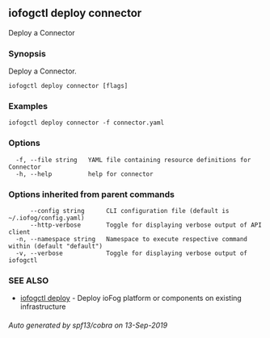 ## iofogctl deploy connector

Deploy a Connector

### Synopsis

Deploy a Connector.

```
iofogctl deploy connector [flags]
```

### Examples

```
iofogctl deploy connector -f connector.yaml
```

### Options

```
  -f, --file string   YAML file containing resource definitions for Connector
  -h, --help          help for connector
```

### Options inherited from parent commands

```
      --config string      CLI configuration file (default is ~/.iofog/config.yaml)
      --http-verbose       Toggle for displaying verbose output of API client
  -n, --namespace string   Namespace to execute respective command within (default "default")
  -v, --verbose            Toggle for displaying verbose output of iofogctl
```

### SEE ALSO

* [iofogctl deploy](iofogctl_deploy.md)	 - Deploy ioFog platform or components on existing infrastructure

###### Auto generated by spf13/cobra on 13-Sep-2019
